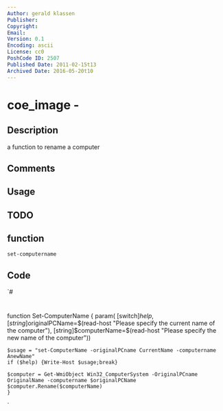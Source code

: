 ```yaml
---
Author: gerald klassen
Publisher: 
Copyright: 
Email: 
Version: 0.1
Encoding: ascii
License: cc0
PoshCode ID: 2507
Published Date: 2011-02-15t13
Archived Date: 2016-05-20t10
---
```


# coe_image - 

## Description

a function to rename a computer

## Comments



## Usage



## TODO



## function

`set-computername`

## Code

`#
 #
 function Set-ComputerName {
 	param(	[switch]$help,
 		[string]$originalPCName=$(read-host "Please specify the current name of the computer"),
 		[string]$computerName=$(read-host "Please specify the new name of the computer"))
 			
 	$usage = "set-ComputerName -originalPCname CurrentName -computername AnewName"
 	if ($help) {Write-Host $usage;break}
 	
 	$computer = Get-WmiObject Win32_ComputerSystem -OriginalPCname OriginalName -computername $originalPCName
 	$computer.Rename($computerName)
 	}
`

